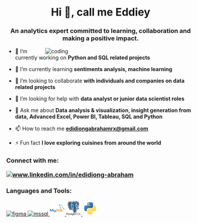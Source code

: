 <h1 align="center">Hi 👋, call me Eddiey</h1>
<h3 align="center">An analytics expert committed to learning, collaboration and making a positive impact.</h3>
<img align = "right" alt="coding" width="400" src = "https://user-images.githubusercontent.com/67431758/228056875-1a89863f-e326-4117-a8f3-bc65651620c5.gif">

- 🔭 I’m currently working on **Python and SQL related projects**

- 🌱 I’m currently learning **sentiments analysis, machine learning**

- 👯 I’m looking to collaborate **with individuals and companies on data related projects**

- 🤝 I’m looking for help with **data analyst or junior data scientist roles**

- 💬 Ask me about **Data analysis & visualization, insight generation from data, Advanced Excel, Power BI, Tableau, SQL and Python**

- 📫 How to reach me **edidiongabrahamrx@gmail.com**

- ⚡ Fun fact **I love exploring cuisines from around the world**

<h3 align="left">Connect with me:
<p align="left">
<a href="https://linkedin.com/in/www.linkedin.com/in/edidiong-abraham" target="blank"><img align="center" src="https://raw.githubusercontent.com/rahuldkjain/github-profile-readme-generator/master/src/images/icons/Social/linked-in-alt.svg" alt="www.linkedin.com/in/edidiong-abraham" height="30" width="40" /></a>
</p>

<h3 align="left">Languages and Tools:</h3>
<p align="left"> <a href="https://www.figma.com/" target="_blank" rel="noreferrer"> <img src="https://www.vectorlogo.zone/logos/figma/figma-icon.svg" alt="figma" width="40" height="40"/> </a> <a href="https://www.microsoft.com/en-us/sql-server" target="_blank" rel="noreferrer"> <img src="https://www.svgrepo.com/show/303229/microsoft-sql-server-logo.svg" alt="mssql" width="40" height="40"/> </a> <a href="https://www.mysql.com/" target="_blank" rel="noreferrer"> <img src="https://raw.githubusercontent.com/devicons/devicon/master/icons/mysql/mysql-original-wordmark.svg" alt="mysql" width="40" height="40"/> </a> <a href="https://www.postgresql.org" target="_blank" rel="noreferrer"> <img src="https://raw.githubusercontent.com/devicons/devicon/master/icons/postgresql/postgresql-original-wordmark.svg" alt="postgresql" width="40" height="40"/> </a> <a href="https://www.python.org" target="_blank" rel="noreferrer"> <img src="https://raw.githubusercontent.com/devicons/devicon/master/icons/python/python-original.svg" alt="python" width="40" height="40"/> </a> </p>
